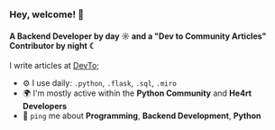 ### Hey, welcome! 👋

#### A Backend Developer by day ☼ and a "Dev to Community Articles" Contributor by night ☾

I write articles at [DevTo](https://dev.to/alinesousaa);

- ⚙️ I use daily: `.python`, `.flask`, `.sql`, `.miro`
- 🌍 I'm mostly active within the **Python Community** and **He4rt Developers**
- 💬 `ping` me about **Programming**, **Backend Development**, **Python**

